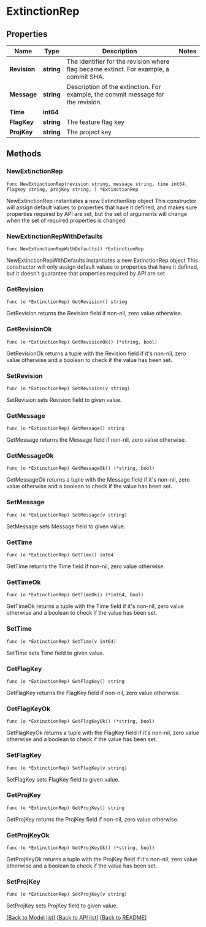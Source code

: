 # ExtinctionRep

## Properties

Name | Type | Description | Notes
------------ | ------------- | ------------- | -------------
**Revision** | **string** | The identifier for the revision where flag became extinct. For example, a commit SHA. | 
**Message** | **string** | Description of the extinction. For example, the commit message for the revision. | 
**Time** | **int64** |  | 
**FlagKey** | **string** | The feature flag key | 
**ProjKey** | **string** | The project key | 

## Methods

### NewExtinctionRep

`func NewExtinctionRep(revision string, message string, time int64, flagKey string, projKey string, ) *ExtinctionRep`

NewExtinctionRep instantiates a new ExtinctionRep object
This constructor will assign default values to properties that have it defined,
and makes sure properties required by API are set, but the set of arguments
will change when the set of required properties is changed

### NewExtinctionRepWithDefaults

`func NewExtinctionRepWithDefaults() *ExtinctionRep`

NewExtinctionRepWithDefaults instantiates a new ExtinctionRep object
This constructor will only assign default values to properties that have it defined,
but it doesn't guarantee that properties required by API are set

### GetRevision

`func (o *ExtinctionRep) GetRevision() string`

GetRevision returns the Revision field if non-nil, zero value otherwise.

### GetRevisionOk

`func (o *ExtinctionRep) GetRevisionOk() (*string, bool)`

GetRevisionOk returns a tuple with the Revision field if it's non-nil, zero value otherwise
and a boolean to check if the value has been set.

### SetRevision

`func (o *ExtinctionRep) SetRevision(v string)`

SetRevision sets Revision field to given value.


### GetMessage

`func (o *ExtinctionRep) GetMessage() string`

GetMessage returns the Message field if non-nil, zero value otherwise.

### GetMessageOk

`func (o *ExtinctionRep) GetMessageOk() (*string, bool)`

GetMessageOk returns a tuple with the Message field if it's non-nil, zero value otherwise
and a boolean to check if the value has been set.

### SetMessage

`func (o *ExtinctionRep) SetMessage(v string)`

SetMessage sets Message field to given value.


### GetTime

`func (o *ExtinctionRep) GetTime() int64`

GetTime returns the Time field if non-nil, zero value otherwise.

### GetTimeOk

`func (o *ExtinctionRep) GetTimeOk() (*int64, bool)`

GetTimeOk returns a tuple with the Time field if it's non-nil, zero value otherwise
and a boolean to check if the value has been set.

### SetTime

`func (o *ExtinctionRep) SetTime(v int64)`

SetTime sets Time field to given value.


### GetFlagKey

`func (o *ExtinctionRep) GetFlagKey() string`

GetFlagKey returns the FlagKey field if non-nil, zero value otherwise.

### GetFlagKeyOk

`func (o *ExtinctionRep) GetFlagKeyOk() (*string, bool)`

GetFlagKeyOk returns a tuple with the FlagKey field if it's non-nil, zero value otherwise
and a boolean to check if the value has been set.

### SetFlagKey

`func (o *ExtinctionRep) SetFlagKey(v string)`

SetFlagKey sets FlagKey field to given value.


### GetProjKey

`func (o *ExtinctionRep) GetProjKey() string`

GetProjKey returns the ProjKey field if non-nil, zero value otherwise.

### GetProjKeyOk

`func (o *ExtinctionRep) GetProjKeyOk() (*string, bool)`

GetProjKeyOk returns a tuple with the ProjKey field if it's non-nil, zero value otherwise
and a boolean to check if the value has been set.

### SetProjKey

`func (o *ExtinctionRep) SetProjKey(v string)`

SetProjKey sets ProjKey field to given value.



[[Back to Model list]](../README.md#documentation-for-models) [[Back to API list]](../README.md#documentation-for-api-endpoints) [[Back to README]](../README.md)


